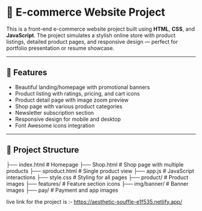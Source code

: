 # 🛒 E-commerce Website Project

This is a front-end e-commerce website project built using **HTML**, **CSS**, and **JavaScript**. The project simulates a stylish online store with product listings, detailed product pages, and responsive design — perfect for portfolio presentation or resume showcase.

---

## 🚀 Features

- Beautiful landing/homepage with promotional banners
- Product listing with ratings, pricing, and cart icons
- Product detail page with image zoom preview
- Shop page with various product categories
- Newsletter subscription section
- Responsive design for mobile and desktop
- Font Awesome icons integration

---

## 📁 Project Structure
├── index.html # Homepage
├── Shop.html # Shop page with multiple products
├── sproduct.html # Single product view
├── app.js # JavaScript interactions
├── style.css # Styling for all pages
├── product/ # Product images
├── features/ # Feature section icons
├── img/banner/ # Banner images
├── pay/ # Payment and app images


live link for the project is :- https://aesthetic-souffle-e1f535.netlify.app/

